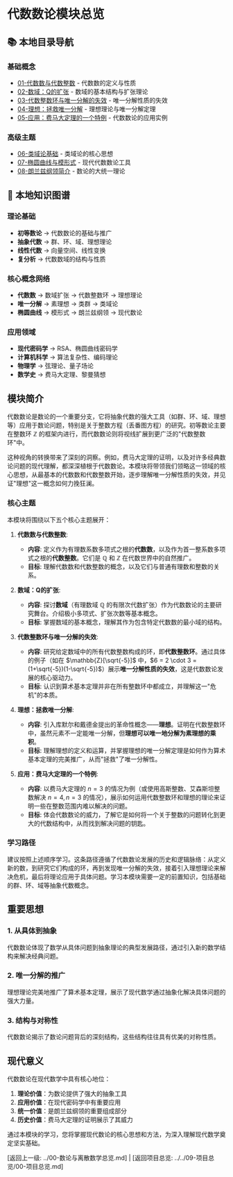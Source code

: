 # 代数数论模块总览

## 📚 本地目录导航

### 基础概念

- [01-代数数与代数整数](./01-代数数与代数整数.md) - 代数数的定义与性质
- [02-数域：Q的扩张](./02-数域：Q的扩张.md) - 数域的基本结构与扩张理论
- [03-代数整数环与唯一分解的失效](./03-代数整数环与唯一分解的失效.md) - 唯一分解性质的失效
- [04-理想：拯救唯一分解](./04-理想：拯救唯一分解.md) - 理想理论与唯一分解定理
- [05-应用：费马大定理的一个特例](./05-应用：费马大定理的一个特例.md) - 代数数论的应用实例

### 高级主题

- [06-类域论基础](./06-类域论基础.md) - 类域论的核心思想
- [07-椭圆曲线与模形式](./07-椭圆曲线与模形式.md) - 现代代数数论工具
- [08-朗兰兹纲领简介](./08-朗兰兹纲领简介.md) - 数论的大统一理论

## 🧠 本地知识图谱

### 理论基础

- **初等数论** → 代数数论的基础与推广
- **抽象代数** → 群、环、域、理想理论
- **线性代数** → 向量空间、线性变换
- **复分析** → 代数数域的结构与性质

### 核心概念网络

- **代数数** → 数域扩张 → 代数整数环 → 理想理论
- **唯一分解** → 素理想 → 类群 → 类域论
- **椭圆曲线** → 模形式 → 朗兰兹纲领 → 现代数论

### 应用领域

- **现代密码学** → RSA、椭圆曲线密码学
- **计算机科学** → 算法复杂性、编码理论
- **物理学** → 弦理论、量子场论
- **数学史** → 费马大定理、黎曼猜想

## 模块简介

代数数论是数论的一个重要分支，它将抽象代数的强大工具（如群、环、域、理想等）应用于数论问题，特别是关于整数方程（丢番图方程）的研究。初等数论主要在整数环 $\mathbb{Z}$ 的框架内进行，而代数数论则将视线扩展到更广泛的"代数整数环"中。

这种视角的转换带来了深刻的洞察。例如，费马大定理的证明，以及对许多经典数论问题的现代理解，都深深植根于代数数论。本模块将带领我们领略这一领域的核心思想，从最基本的代数数和代数整数开始，逐步理解唯一分解性质的失效，并见证"理想"这一概念如何力挽狂澜。

### 核心主题

本模块将围绕以下五个核心主题展开：

1. **代数数与代数整数**:
    - **内容**: 定义作为有理数系数多项式之根的**代数数**，以及作为首一整系数多项式之根的**代数整数**。它们是 $\mathbb{Q}$ 和 $\mathbb{Z}$ 在代数世界中的自然推广。
    - **目标**: 理解代数数和代数整数的概念，以及它们与普通有理数和整数的关系。

2. **数域：Q的扩张**:
    - **内容**: 探讨**数域**（有理数域 $\mathbb{Q}$ 的有限次代数扩张）作为代数数论的主要研究舞台。介绍极小多项式、扩张次数等基本概念。
    - **目标**: 掌握数域的基本概念，理解其作为包含特定代数数的最小域的结构。

3. **代数整数环与唯一分解的失效**:
    - **内容**: 研究给定数域中的所有代数整数构成的环，即**代数整数环**。通过具体的例子（如在 $\mathbb{Z}[\sqrt{-5}]$ 中，$6 = 2 \cdot 3 = (1+\sqrt{-5})(1-\sqrt{-5})$）展示**唯一分解性质的失效**，这是代数数论发展的核心驱动力。
    - **目标**: 认识到算术基本定理并非在所有整数环中都成立，并理解这一"危机"的本质。

4. **理想：拯救唯一分解**:
    - **内容**: 引入库默尔和戴德金提出的革命性概念——**理想**。证明在代数整数环中，虽然元素不一定能唯一分解，但**理想可以唯一地分解为素理想的乘积**。
    - **目标**: 理解理想的定义和运算，并掌握理想的唯一分解定理是如何作为算术基本定理的完美推广，从而"拯救"了唯一分解性。

5. **应用：费马大定理的一个特例**:
    - **内容**: 以费马大定理的 $n=3$ 的情况为例（或使用高斯整数、艾森斯坦整数解决 $n=4, n=3$ 的情况），展示如何运用代数整数环和理想的理论来证明一些在整数范围内难以解决的问题。
    - **目标**: 体会代数数论的威力，了解它是如何将一个关于整数的问题转化到更大的代数结构中，从而找到解决问题的钥匙。

### 学习路径

建议按照上述顺序学习。这条路径遵循了代数数论发展的历史和逻辑脉络：从定义新的数，到研究它们构成的环，再到发现唯一分解的失效，接着引入理想理论来解决危机，最后将理论应用于具体问题。学习本模块需要一定的前置知识，包括基础的群、环、域等抽象代数概念。

## 重要思想

### 1. 从具体到抽象

代数数论体现了数学从具体问题到抽象理论的典型发展路径，通过引入新的数学结构来解决经典问题。

### 2. 唯一分解的推广

理想理论完美地推广了算术基本定理，展示了现代数学通过抽象化解决具体问题的强大力量。

### 3. 结构与对称性

代数数论揭示了数论问题背后的深刻结构，这些结构往往具有优美的对称性质。

## 现代意义

代数数论在现代数学中具有核心地位：

1. **理论价值**：为数论提供了强大的抽象工具
2. **应用价值**：在现代密码学中有重要应用
3. **统一价值**：是朗兰兹纲领的重要组成部分
4. **历史价值**：费马大定理的证明展示了其威力

通过本模块的学习，您将掌握现代数论的核心思想和方法，为深入理解现代数学奠定坚实基础。

[返回上一级: ../00-数论与离散数学总览.md] | [返回项目总览: ../../09-项目总览/00-项目总览.md]
